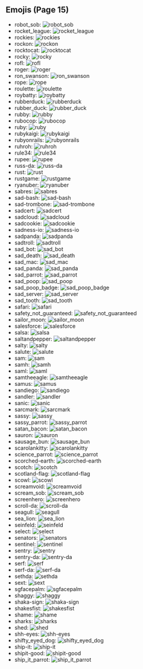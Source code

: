 
## Emojis (Page 15)

* robot_sob: ![robot_sob](/output/robot_sob.png)
* rocket_league: ![rocket_league](/output/rocket_league.png)
* rockies: ![rockies](/output/rockies.jpg)
* rockon: ![rockon](/output/rockon.gif)
* rocktocat: ![rocktocat](/output/rocktocat.png)
* rocky: ![rocky](/output/rocky.png)
* rofl: ![rofl](/output/rofl)
* roger: ![roger](/output/roger.png)
* ron_swanson: ![ron_swanson](/output/ron_swanson.png)
* rope: ![rope](/output/rope.png)
* roulette: ![roulette](/output/roulette)
* roybatty: ![roybatty](/output/roybatty.png)
* rubberduck: ![rubberduck](/output/rubberduck.png)
* rubber_duck: ![rubber_duck](/output/rubber_duck)
* rubby: ![rubby](/output/rubby.png)
* rubocop: ![rubocop](/output/rubocop.png)
* ruby: ![ruby](/output/ruby.png)
* rubykaigi: ![rubykaigi](/output/rubykaigi.png)
* rubyonrails: ![rubyonrails](/output/rubyonrails.png)
* ruhroh: ![ruhroh](/output/ruhroh.png)
* rule34: ![rule34](/output/rule34.png)
* rupee: ![rupee](/output/rupee.gif)
* russ-da: ![russ-da](/output/russ-da.png)
* rust: ![rust](/output/rust.png)
* rustgame: ![rustgame](/output/rustgame.jpg)
* ryanuber: ![ryanuber](/output/ryanuber.jpg)
* sabres: ![sabres](/output/sabres.png)
* sad-bash: ![sad-bash](/output/sad-bash.png)
* sad-trombone: ![sad-trombone](/output/sad-trombone.png)
* sadcert: ![sadcert](/output/sadcert.png)
* sadcloud: ![sadcloud](/output/sadcloud.png)
* sadcookie: ![sadcookie](/output/sadcookie.png)
* sadness-io: ![sadness-io](/output/sadness-io.jpg)
* sadpanda: ![sadpanda](/output/sadpanda.png)
* sadtroll: ![sadtroll](/output/sadtroll.png)
* sad_bot: ![sad_bot](/output/sad_bot.png)
* sad_death: ![sad_death](/output/sad_death.png)
* sad_mac: ![sad_mac](/output/sad_mac.png)
* sad_panda: ![sad_panda](/output/sad_panda.png)
* sad_parrot: ![sad_parrot](/output/sad_parrot.gif)
* sad_poop: ![sad_poop](/output/sad_poop.png)
* sad_poop_badge: ![sad_poop_badge](/output/sad_poop_badge.png)
* sad_server: ![sad_server](/output/sad_server.png)
* sad_tooth: ![sad_tooth](/output/sad_tooth.png)
* safari: ![safari](/output/safari.png)
* safety_not_guaranteed: ![safety_not_guaranteed](/output/safety_not_guaranteed.png)
* sailor_moon: ![sailor_moon](/output/sailor_moon.png)
* salesforce: ![salesforce](/output/salesforce.png)
* salsa: ![salsa](/output/salsa.png)
* saltandpepper: ![saltandpepper](/output/saltandpepper.jpg)
* salty: ![salty](/output/salty.gif)
* salute: ![salute](/output/salute.png)
* sam: ![sam](/output/sam.jpg)
* samh: ![samh](/output/samh)
* saml: ![saml](/output/saml.png)
* samtheeagle: ![samtheeagle](/output/samtheeagle.jpg)
* samus: ![samus](/output/samus.gif)
* sandiego: ![sandiego](/output/sandiego.png)
* sandler: ![sandler](/output/sandler.png)
* sanic: ![sanic](/output/sanic.gif)
* sarcmark: ![sarcmark](/output/sarcmark.jpg)
* sassy: ![sassy](/output/sassy)
* sassy_parrot: ![sassy_parrot](/output/sassy_parrot.gif)
* satan_bacon: ![satan_bacon](/output/satan_bacon.png)
* sauron: ![sauron](/output/sauron.jpg)
* sausage_bun: ![sausage_bun](/output/sausage_bun.png)
* scarolankitty: ![scarolankitty](/output/scarolankitty.png)
* science_parrot: ![science_parrot](/output/science_parrot.gif)
* scorched-earth: ![scorched-earth](/output/scorched-earth.jpg)
* scotch: ![scotch](/output/scotch.png)
* scotland-flag: ![scotland-flag](/output/scotland-flag.png)
* scowl: ![scowl](/output/scowl.jpg)
* screamvoid: ![screamvoid](/output/screamvoid.png)
* scream_sob: ![scream_sob](/output/scream_sob.png)
* screenhero: ![screenhero](/output/screenhero.png)
* scroll-da: ![scroll-da](/output/scroll-da.png)
* seagull: ![seagull](/output/seagull.jpg)
* sea_lion: ![sea_lion](/output/sea_lion.png)
* seinfeld: ![seinfeld](/output/seinfeld.jpg)
* select: ![select](/output/select.jpg)
* senators: ![senators](/output/senators.png)
* sentinel: ![sentinel](/output/sentinel.png)
* sentry: ![sentry](/output/sentry.png)
* sentry-da: ![sentry-da](/output/sentry-da.png)
* serf: ![serf](/output/serf.png)
* serf-da: ![serf-da](/output/serf-da.png)
* sethda: ![sethda](/output/sethda.png)
* sext: ![sext](/output/sext.png)
* sgfacepalm: ![sgfacepalm](/output/sgfacepalm.gif)
* shaggy: ![shaggy](/output/shaggy.png)
* shaka-sign: ![shaka-sign](/output/shaka-sign.png)
* shakesfist: ![shakesfist](/output/shakesfist.png)
* shame: ![shame](/output/shame.png)
* sharks: ![sharks](/output/sharks.png)
* shed: ![shed](/output/shed.png)
* shh-eyes: ![shh-eyes](/output/shh-eyes.png)
* shifty_eyed_dog: ![shifty_eyed_dog](/output/shifty_eyed_dog.gif)
* ship-it: ![ship-it](/output/ship-it.png)
* shipit-good: ![shipit-good](/output/shipit-good.png)
* ship_it_parrot: ![ship_it_parrot](/output/ship_it_parrot.gif)
